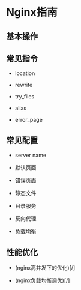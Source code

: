 # Nginx指南

## 基本操作

## 常见指令

* location

* rewrite

* try_files

* alias

* error_page

## 常见配置

* server name

* 默认页面

* 错误页面

* 静态文件

* 目录服务

* 反向代理

* 负载均衡

## 性能优化

* (nginx高并发下的优化)[/]

* (nginx负载均衡调优)[/]